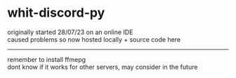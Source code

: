 # whit-discord-py
originally started 28/07/23 on an online IDE <br />
caused problems so now hosted locally + source code here <br />
<hr>
remember to install ffmepg <br />
dont know if it works for other servers, may consider in the future <br />


